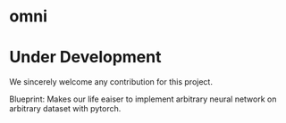 # omni

# Under Development

We sincerely welcome any contribution for this project.

Blueprint:
Makes our life eaiser to implement arbitrary neural network on arbitrary dataset with pytorch.
